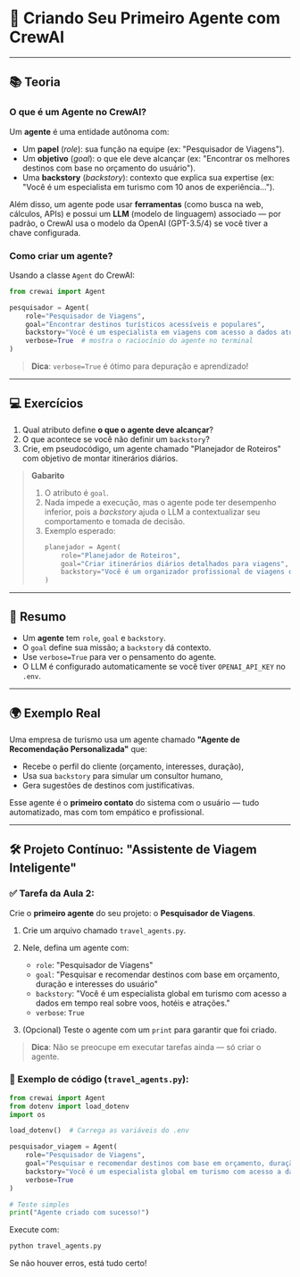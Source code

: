 # 🧠 **Criando Seu Primeiro Agente com CrewAI**

---
## 📚 **Teoria**

### O que é um **Agente** no CrewAI?
Um **agente** é uma entidade autônoma com:
- Um **papel** (*role*): sua função na equipe (ex: "Pesquisador de Viagens").
- Um **objetivo** (*goal*): o que ele deve alcançar (ex: "Encontrar os melhores destinos com base no orçamento do usuário").
- Uma **backstory** (*backstory*): contexto que explica sua expertise (ex: "Você é um especialista em turismo com 10 anos de experiência...").

Além disso, um agente pode usar **ferramentas** (como busca na web, cálculos, APIs) e possui um **LLM** (modelo de linguagem) associado — por padrão, o CrewAI usa o modelo da OpenAI (GPT-3.5/4) se você tiver a chave configurada.

### Como criar um agente?
Usando a classe `Agent` do CrewAI:

```python
from crewai import Agent

pesquisador = Agent(
    role="Pesquisador de Viagens",
    goal="Encontrar destinos turísticos acessíveis e populares",
    backstory="Você é um especialista em viagens com acesso a dados atualizados de preços e tendências.",
    verbose=True  # mostra o raciocínio do agente no terminal
)
```

> **Dica**: `verbose=True` é ótimo para depuração e aprendizado!

---
## 💻 **Exercícios**

1. Qual atributo define **o que o agente deve alcançar**?  
2. O que acontece se você não definir um `backstory`?  
3. Crie, em pseudocódigo, um agente chamado "Planejador de Roteiros" com objetivo de montar itinerários diários.

> **Gabarito**  
> 1. O atributo é `goal`.  
> 2. Nada impede a execução, mas o agente pode ter desempenho inferior, pois a *backstory* ajuda o LLM a contextualizar seu comportamento e tomada de decisão.  
> 3. Exemplo esperado:
>    ```python
>    planejador = Agent(
>        role="Planejador de Roteiros",
>        goal="Criar itinerários diários detalhados para viagens",
>        backstory="Você é um organizador profissional de viagens com experiência em logística e lazer."
>    )
>    ```

---
## 📌 **Resumo**

- Um **agente** tem `role`, `goal` e `backstory`.
- O `goal` define sua missão; a `backstory` dá contexto.
- Use `verbose=True` para ver o pensamento do agente.
- O LLM é configurado automaticamente se você tiver `OPENAI_API_KEY` no `.env`.

---
## 🌍 **Exemplo Real**

Uma empresa de turismo usa um agente chamado **"Agente de Recomendação Personalizada"** que:
- Recebe o perfil do cliente (orçamento, interesses, duração),
- Usa sua `backstory` para simular um consultor humano,
- Gera sugestões de destinos com justificativas.

Esse agente é o **primeiro contato** do sistema com o usuário — tudo automatizado, mas com tom empático e profissional.

---
## 🛠️ **Projeto Contínuo: "Assistente de Viagem Inteligente"**

### ✅ Tarefa da Aula 2:
Crie o **primeiro agente** do seu projeto: o **Pesquisador de Viagens**.

1. Crie um arquivo chamado `travel_agents.py`.
2. Nele, defina um agente com:
   - `role`: "Pesquisador de Viagens"
   - `goal`: "Pesquisar e recomendar destinos com base em orçamento, duração e interesses do usuário"
   - `backstory`: "Você é um especialista global em turismo com acesso a dados em tempo real sobre voos, hotéis e atrações."
   - `verbose`: `True`

3. (Opcional) Teste o agente com um `print` para garantir que foi criado.

> **Dica**: Não se preocupe em executar tarefas ainda — só criar o agente.

### 📄 Exemplo de código (`travel_agents.py`):
```python
from crewai import Agent
from dotenv import load_dotenv
import os

load_dotenv()  # Carrega as variáveis do .env

pesquisador_viagem = Agent(
    role="Pesquisador de Viagens",
    goal="Pesquisar e recomendar destinos com base em orçamento, duração e interesses do usuário",
    backstory="Você é um especialista global em turismo com acesso a dados em tempo real sobre voos, hotéis e atrações.",
    verbose=True
)

# Teste simples
print("Agente criado com sucesso!")
```

Execute com:
```bash
python travel_agents.py
```

Se não houver erros, está tudo certo!
